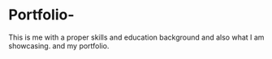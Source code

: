# Portfolio-
This is me with a proper skills and education background and also what I am showcasing. and my portfolio.
